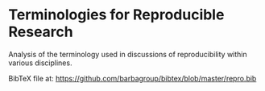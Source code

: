 # Terminologies for Reproducible Research
Analysis of the terminology used in discussions of reproducibility within various disciplines.

BibTeX file at:
https://github.com/barbagroup/bibtex/blob/master/repro.bib
